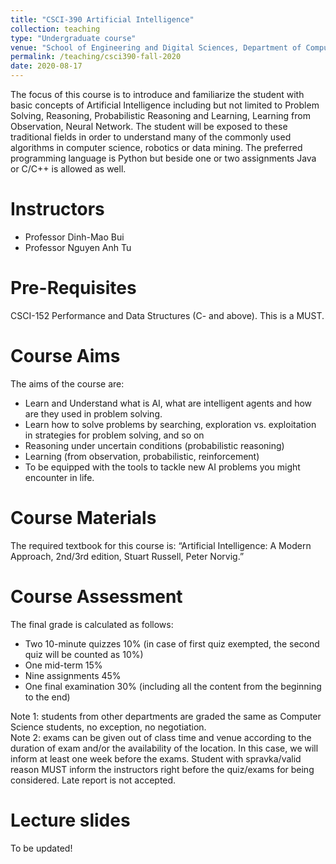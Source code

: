 ```yaml
---
title: "CSCI-390 Artificial Intelligence"
collection: teaching
type: "Undergraduate course"
venue: "School of Engineering and Digital Sciences, Department of Computer Science"
permalink: /teaching/csci390-fall-2020
date: 2020-08-17
---
```

The focus of this course is to introduce and familiarize the student with basic concepts of Artificial Intelligence including but not limited to Problem Solving, Reasoning, Probabilistic Reasoning and Learning, Learning from Observation, Neural Network. The student will be exposed to these traditional fields in order to understand many of the commonly used algorithms in computer science, robotics or data mining. The preferred programming language is Python but beside one or two assignments Java or C/C++ is allowed as well.

Instructors
======
* Professor Dinh-Mao Bui
* Professor Nguyen Anh Tu

Pre-Requisites
======
CSCI-152 Performance and Data Structures (C- and above). This is a MUST.

Course Aims
======
The aims of the course are:
* Learn and Understand what is AI, what are intelligent agents and how are they used in problem solving.
* Learn how to solve problems by searching, exploration vs. exploitation in strategies for problem solving, and so on
* Reasoning under uncertain conditions (probabilistic reasoning)
* Learning (from observation, probabilistic, reinforcement)
* To be equipped with the tools to tackle new AI problems you might encounter in life.

Course Materials
======
The required textbook for this course is: “Artificial Intelligence: A Modern Approach, 2nd/3rd edition, Stuart Russell, Peter Norvig.”

Course Assessment
======
The final grade is calculated as follows:
* Two 10-minute quizzes 10% (in case of first quiz exempted, the second quiz will be counted as 10%)
* One mid-term 15%
* Nine assignments 45%
* One final examination 30% (including all the content from the beginning to the end)  

Note 1: students from other departments are graded the same as Computer Science students, no exception, no negotiation.  
Note 2: exams can be given out of class time and venue according to the duration of exam and/or the availability of the location. In this case, we will inform at least one week before the exams. Student with spravka/valid reason MUST inform the instructors right before the quiz/exams for being considered. Late report is not accepted.

Lecture slides
======
To be updated!
